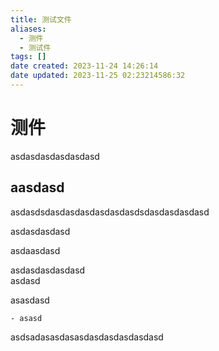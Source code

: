 ```yaml
---
title: 测试文件
aliases:
  - 测件
  - 测试件
tags: []
date created: 2023-11-24 14:26:14
date updated: 2023-11-25 02:23214586:32
---
```


# 测件

asdasdasdasdasdasd

## aasdasd

asdasdsdasdasdasdasdasdasdsdasdasdasdasd

asdasdasdasd

asdaasdasd

asdasdasdasdasd  
asdasd

asasdasd

    - asasd

asdsadasasdasasdasdasdasdasdasd


